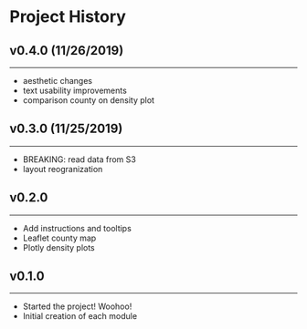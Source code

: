 # Project History
## v0.4.0 (11/26/2019)
-----------------------
* aesthetic changes
* text usability improvements
* comparison county on density plot

## v0.3.0 (11/25/2019)
-----------------------
* BREAKING: read data from S3
* layout reogranization

## v0.2.0
-----------------------
* Add instructions and tooltips
* Leaflet county map
* Plotly density plots

## v0.1.0
-----------------------
* Started the project! Woohoo!
* Initial creation of each module
